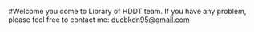 #Welcome you come to Library of HDDT team.
If you have any problem, please feel free to contact me: ducbkdn95@gmail.com

